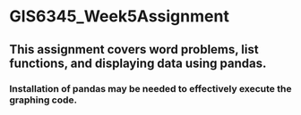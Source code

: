 # GIS6345_Week5Assignment
 
## This assignment covers word problems, list functions, and displaying data using pandas.
### Installation of pandas may be needed to effectively execute the graphing code.

